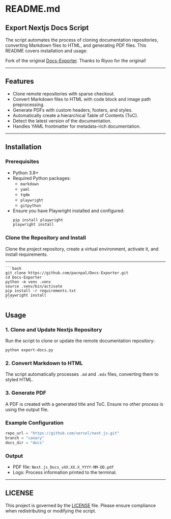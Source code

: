 # README.md

## Export Nextjs Docs Script

The script automates the process of cloning documentation repositories, converting Markdown files to HTML, and generating PDF files. This README covers installation and usage.

Fork of the original [Docs-Exporter](https://github.com/Riyooo/Docs-Exporter). Thanks to Riyoo for the original!

---

## Features

- Clone remote repositories with sparse checkout.
- Convert Markdown files to HTML with code block and image path preprocessing.
- Generate PDFs with custom headers, footers, and styles.
- Automatically create a hierarchical Table of Contents (ToC).
- Detect the latest version of the documentation.
- Handles YAML frontmatter for metadata-rich documentation.

---

## Installation

### Prerequisites

- Python 3.8+
- Required Python packages:
  - `markdown`
  - `yaml`
  - `tqdm`
  - `playwright`
  - `gitpython`
- Ensure you have Playwright installed and configured:
  ```bash
  pip install playwright
  playwright install
  ```

### Clone the Repository and Install
Clone the project repository, create a virtual environment, activate it, and install requirements.

---
	```bash
	git clone https://github.com/pacnpal/Docs-Exporter.git
	cd Docs-Exporter
	python -m venv .venv
	source .venv/bin/activate
	pip install -r requirements.txt
	playwright install
	```
## Usage

### 1. Clone and Update Nextjs Repository
Run the script to clone or update the remote documentation repository:
```bash
python export-docs.py
```

### 2. Convert Markdown to HTML
The script automatically processes `.md` and `.mdx` files, converting them to styled HTML.

### 3. Generate PDF
A PDF is created with a generated title and ToC. Ensure no other process is using the output file.

### Example Configuration
```python
repo_url = "https://github.com/vercel/next.js.git"
branch = "canary"
docs_dir = "docs"
```

### Output
- PDF file: `Next.js_Docs_vXX.XX.X_YYYY-MM-DD.pdf`
- Logs: Process information printed to the terminal.

---

## LICENSE

This project is governed by the [LICENSE](LICENSE) file. Please ensure compliance when redistributing or modifying the script.
